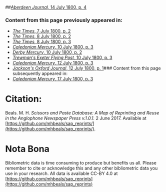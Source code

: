 ##[*Aberdeen Journal*, 14 July 1800, p. 4](https://mhbeals.github.io/sap_html/Aberdeen-Journal/Aberdeen-Journal-14-July-1800-p-4)

### Content from this page previously appeared in:
+ [*The Times*, 7 July 1800, p. 2](https://mhbeals.github.io/sap_html/The-Times/The-Times-7-July-1800-p-2)
+ [*The Times*, 8 July 1800, p. 2](https://mhbeals.github.io/sap_html/The-Times/The-Times-8-July-1800-p-2)
+ [*The Times*, 8 July 1800, p. 3](https://mhbeals.github.io/sap_html/The-Times/The-Times-8-July-1800-p-3)
+ [*Caledonian Mercury*, 10 July 1800, p. 3](https://mhbeals.github.io/sap_html/Caledonian-Mercury/Caledonian-Mercury-10-July-1800-p-3)
+ [*Derby Mercury*, 10 July 1800, p. 2](https://mhbeals.github.io/sap_html/Derby-Mercury/Derby-Mercury-10-July-1800-p-2)
+ [*Trewman's Exeter Flying Post*, 10 July 1800, p. 3](https://mhbeals.github.io/sap_html/Trewman's-Exeter-Flying-Post/Trewman's-Exeter-Flying-Post-10-July-1800-p-3)
+ [*Caledonian Mercury*, 12 July 1800, p. 3](https://mhbeals.github.io/sap_html/Caledonian-Mercury/Caledonian-Mercury-12-July-1800-p-3)
+ [*Jackson's Oxford Journal*, 12 July 1800, p. 1](https://mhbeals.github.io/sap_html/Jackson's-Oxford-Journal/Jackson's-Oxford-Journal-12-July-1800-p-1)### Content from this page subsequently appeared in:
+ [*Caledonian Mercury*, 17 July 1800, p. 3](https://mhbeals.github.io/sap_html/Caledonian-Mercury/Caledonian-Mercury-17-July-1800-p-3)
                    
# Citation: 

Beals. M. H. *Scissors and Paste Database: A Map of Reprinting and Reuse in the Anglophone Newspaper Press v.1.0.1.* 2 June 2017. Available at [https://github.com/mhbeals/sap_reprints/](https://github.com/mhbeals/sap_reprints/). 
                    
# Nota Bona

Bibliometric data is time consuming to produce but benefits us all. Please remember to cite or acknowledge this and any other bibliometric data you use in your research. All data is available CC-BY 4.0 at [https://github.com/mhbeals/sap_reprints](https://github.com/mhbeals/sap_reprints)